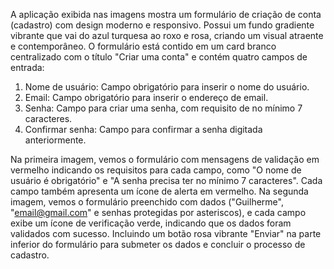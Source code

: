 A aplicação exibida nas imagens mostra um formulário de criação de conta (cadastro) com design moderno e responsivo. Possui um fundo gradiente vibrante que vai do azul turquesa ao roxo e rosa, criando um visual atraente e contemporâneo.
O formulário está contido em um card branco centralizado com o título "Criar uma conta" e contém quatro campos de entrada:

1. Nome de usuário: Campo obrigatório para inserir o nome do usuário.
2. Email: Campo obrigatório para inserir o endereço de email.
3. Senha: Campo para criar uma senha, com requisito de no mínimo 7 caracteres.
4. Confirmar senha: Campo para confirmar a senha digitada anteriormente.

Na primeira imagem, vemos o formulário com mensagens de validação em vermelho indicando os requisitos para cada campo, como "O nome de usuário é obrigatório" e "A senha precisa ter no mínimo 7 caracteres". Cada campo também apresenta um ícone de alerta em vermelho.
Na segunda imagem, vemos o formulário preenchido com dados ("Guilherme", "email@gmail.com" e senhas protegidas por asteriscos), e cada campo exibe um ícone de verificação verde, indicando que os dados foram validados com sucesso.
Incluindo um botão rosa vibrante "Enviar" na parte inferior do formulário para submeter os dados e concluir o processo de cadastro.
